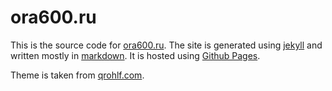 ora600.ru
=========

This is the source code for [ora600.ru](http://ora600.ru). The site is generated
using [jekyll](http://jekyllrb.com/) and written mostly in
[markdown](http://daringfireball.net/projects/markdown/). It is hosted using
[Github Pages](http://pages.github.com/).

Theme is taken from [qrohlf.com](http://qrohlf.com).
